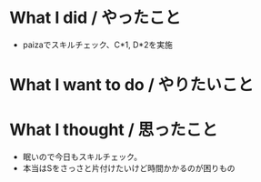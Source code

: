 # What I did / やったこと
- paizaでスキルチェック、C\*1, D\*2を実施

# What I want to do / やりたいこと

# What I thought / 思ったこと
- 眠いので今日もスキルチェック。
- 本当はSをさっさと片付けたいけど時間かかるのが困りもの
